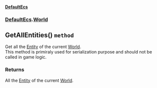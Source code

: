 #### [DefaultEcs](./DefaultEcs.md 'DefaultEcs')
### [DefaultEcs](./DefaultEcs.md#DefaultEcs 'DefaultEcs').[World](./DefaultEcs-World.md 'DefaultEcs.World')
## GetAllEntities() `method`
Get all the [Entity](./DefaultEcs-Entity.md 'DefaultEcs.Entity') of the current [World](./DefaultEcs-World.md 'DefaultEcs.World').  
This method is primiraly used for serialization purpose and should not be called in game logic.
### Returns
All the [Entity](./DefaultEcs-Entity.md 'DefaultEcs.Entity') of the current [World](./DefaultEcs-World.md 'DefaultEcs.World').
